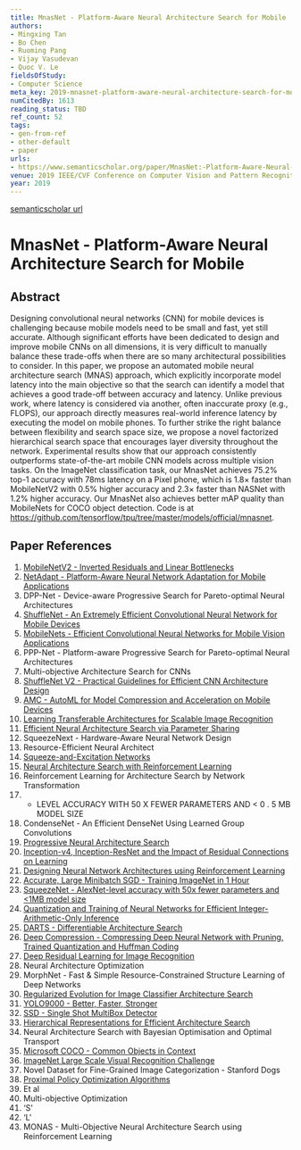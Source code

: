 ```yaml
---
title: MnasNet - Platform-Aware Neural Architecture Search for Mobile
authors:
- Mingxing Tan
- Bo Chen
- Ruoming Pang
- Vijay Vasudevan
- Quoc V. Le
fieldsOfStudy:
- Computer Science
meta_key: 2019-mnasnet-platform-aware-neural-architecture-search-for-mobile
numCitedBy: 1613
reading_status: TBD
ref_count: 52
tags:
- gen-from-ref
- other-default
- paper
urls:
- https://www.semanticscholar.org/paper/MnasNet:-Platform-Aware-Neural-Architecture-Search-Tan-Chen/693c97ecedb0a84539b7162c95e89fa3cd84ca73?sort=total-citations
venue: 2019 IEEE/CVF Conference on Computer Vision and Pattern Recognition (CVPR)
year: 2019
---
```


[semanticscholar url](https://www.semanticscholar.org/paper/MnasNet:-Platform-Aware-Neural-Architecture-Search-Tan-Chen/693c97ecedb0a84539b7162c95e89fa3cd84ca73?sort=total-citations)

# MnasNet - Platform-Aware Neural Architecture Search for Mobile

## Abstract

Designing convolutional neural networks (CNN) for mobile devices is challenging because mobile models need to be small and fast, yet still accurate. Although significant efforts have been dedicated to design and improve mobile CNNs on all dimensions, it is very difficult to manually balance these trade-offs when there are so many architectural possibilities to consider. In this paper, we propose an automated mobile neural architecture search (MNAS) approach, which explicitly incorporate model latency into the main objective so that the search can identify a model that achieves a good trade-off between accuracy and latency. Unlike previous work, where latency is considered via another, often inaccurate proxy (e.g., FLOPS), our approach directly measures real-world inference latency by executing the model on mobile phones. To further strike the right balance between flexibility and search space size, we propose a novel factorized hierarchical search space that encourages layer diversity throughout the network. Experimental results show that our approach consistently outperforms state-of-the-art mobile CNN models across multiple vision tasks. On the ImageNet classification task, our MnasNet achieves 75.2% top-1 accuracy with 78ms latency on a Pixel phone, which is 1.8× faster than MobileNetV2 with 0.5% higher accuracy and 2.3× faster than NASNet with 1.2% higher accuracy. Our MnasNet also achieves better mAP quality than MobileNets for COCO object detection. Code is at https://github.com/tensorflow/tpu/tree/master/models/official/mnasnet.

## Paper References

1. [MobileNetV2 - Inverted Residuals and Linear Bottlenecks](2018-mobilenetv2-inverted-residuals-and-linear-bottlenecks.md)
2. [NetAdapt - Platform-Aware Neural Network Adaptation for Mobile Applications](2018-netadapt-platform-aware-neural-network-adaptation-for-mobile-applications.md)
3. DPP-Net - Device-aware Progressive Search for Pareto-optimal Neural Architectures
4. [ShuffleNet - An Extremely Efficient Convolutional Neural Network for Mobile Devices](2018-shufflenet-an-extremely-efficient-convolutional-neural-network-for-mobile-devices.md)
5. [MobileNets - Efficient Convolutional Neural Networks for Mobile Vision Applications](2017-mobilenets-efficient-convolutional-neural-networks-for-mobile-vision-applications.md)
6. PPP-Net - Platform-aware Progressive Search for Pareto-optimal Neural Architectures
7. Multi-objective Architecture Search for CNNs
8. [ShuffleNet V2 - Practical Guidelines for Efficient CNN Architecture Design](2018-shufflenet-v2-practical-guidelines-for-efficient-cnn-architecture-design.md)
9. [AMC - AutoML for Model Compression and Acceleration on Mobile Devices](2018-amc-automl-for-model-compression-and-acceleration-on-mobile-devices.md)
10. [Learning Transferable Architectures for Scalable Image Recognition](2018-learning-transferable-architectures-for-scalable-image-recognition.md)
11. [Efficient Neural Architecture Search via Parameter Sharing](2018-efficient-neural-architecture-search-via-parameter-sharing.md)
12. SqueezeNext - Hardware-Aware Neural Network Design
13. Resource-Efficient Neural Architect
14. [Squeeze-and-Excitation Networks](2020-squeeze-and-excitation-networks.md)
15. [Neural Architecture Search with Reinforcement Learning](2017-neural-architecture-search-with-reinforcement-learning.md)
16. Reinforcement Learning for Architecture Search by Network Transformation
17. - LEVEL ACCURACY WITH 50 X FEWER PARAMETERS AND < 0 . 5 MB MODEL SIZE
18. CondenseNet - An Efficient DenseNet Using Learned Group Convolutions
19. [Progressive Neural Architecture Search](2018-progressive-neural-architecture-search.md)
20. [Inception-v4, Inception-ResNet and the Impact of Residual Connections on Learning](2017-inception-v4-inception-resnet-and-the-impact-of-residual-connections-on-learning.md)
21. [Designing Neural Network Architectures using Reinforcement Learning](2017-designing-neural-network-architectures-using-reinforcement-learning.md)
22. [Accurate, Large Minibatch SGD - Training ImageNet in 1 Hour](2017-accurate-large-minibatch-sgd-training-imagenet-in-1-hour.md)
23. [SqueezeNet - AlexNet-level accuracy with 50x fewer parameters and <1MB model size](2016-squeezenet-alexnet-level-accuracy-with-50x-fewer-parameters-and-1mb-model-size.md)
24. [Quantization and Training of Neural Networks for Efficient Integer-Arithmetic-Only Inference](2018-quantization-and-training-of-neural-networks-for-efficient-integer-arithmetic-only-inference.md)
25. [DARTS - Differentiable Architecture Search](2019-darts-differentiable-architecture-search.md)
26. [Deep Compression - Compressing Deep Neural Network with Pruning, Trained Quantization and Huffman Coding](2016-deep-compression-compressing-deep-neural-network-with-pruning-trained-quantization-and-huffman-coding.md)
27. [Deep Residual Learning for Image Recognition](2016-deep-residual-learning-for-image-recognition.md)
28. Neural Architecture Optimization
29. MorphNet - Fast & Simple Resource-Constrained Structure Learning of Deep Networks
30. [Regularized Evolution for Image Classifier Architecture Search](2019-regularized-evolution-for-image-classifier-architecture-search.md)
31. [YOLO9000 - Better, Faster, Stronger](2017-yolo9000-better-faster-stronger.md)
32. [SSD - Single Shot MultiBox Detector](2016-ssd-single-shot-multibox-detector.md)
33. [Hierarchical Representations for Efficient Architecture Search](2018-hierarchical-representations-for-efficient-architecture-search.md)
34. Neural Architecture Search with Bayesian Optimisation and Optimal Transport
35. [Microsoft COCO - Common Objects in Context](2014-microsoft-coco-common-objects-in-context.md)
36. [ImageNet Large Scale Visual Recognition Challenge](2015-imagenet-large-scale-visual-recognition-challenge.md)
37. Novel Dataset for Fine-Grained Image Categorization - Stanford Dogs
38. [Proximal Policy Optimization Algorithms](2017-proximal-policy-optimization-algorithms.md)
39. Et al
40. Multi-objective Optimization
41. ‘S'
42. ‘L'
43. MONAS - Multi-Objective Neural Architecture Search using Reinforcement Learning
